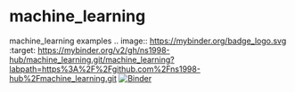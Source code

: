 # machine_learning
machine_learning examples
.. image:: https://mybinder.org/badge_logo.svg
 :target: https://mybinder.org/v2/gh/ns1998-hub/machine_learning.git/machine_learning?labpath=https%3A%2F%2Fgithub.com%2Fns1998-hub%2Fmachine_learning.git
[![Binder](https://mybinder.org/badge_logo.svg)](https://mybinder.org/v2/gh/ns1998-hub/machine_learning.git/machine_learning?labpath=https%3A%2F%2Fgithub.com%2Fns1998-hub%2Fmachine_learning.git)
